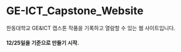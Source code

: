 # GE-ICT_Capstone_Website
한동대학교 GE&amp;ICT 캡스톤 작품을 기록하고 열람할 수 있는 웹 사이트입니다. 
#### 12/25일을 기준으로 만들기 시작.
